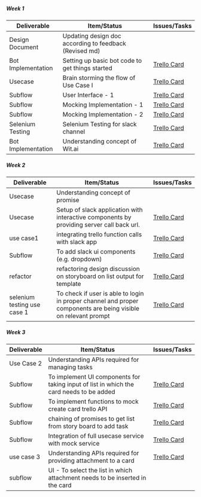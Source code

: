 ##### Week 1

| Deliverable   | Item/Status   |  Issues/Tasks  
| ------------- | ------------  |  ------------ 
| Design Document|Updating design doc according to feedback (Revised md) | &nbsp;
| Bot Implementation | Setting up basic bot code to get things started | [Trello Card](https://trello.com/c/fueezcP5)
| Usecase      | Brain storming the flow of Use Case I |  [Trello Card](https://trello.com/c/xoIsfXRe)
| Subflow  | User Interface - 1 |  [Trello Card](https://trello.com/c/a8yHOTg3)
| Subflow | Mocking Implementation - 1 | [Trello Card](https://trello.com/c/pxieeMaz)
| Subflow | Mocking Implementation - 2 | [Trello Card](https://trello.com/c/Li5hweak)
| Selenium Testing | Selenium Testing for slack channel | [Trello Card](https://trello.com/c/urjeCqbU)
| Bot Implementation | Understanding concept of Wit.ai |  [Trello Card](https://trello.com/c/ZjIj1yWb)

##### Week 2

| Deliverable   | Item/Status   |  Issues/Tasks
| ------------- | ------------  |  ------------
| Usecase     | Understanding concept of promise      | &nbsp;
| Usecase      | Setup of slack application with interactive components by providing server call back url.|[Trello Card](https://trello.com/c/diA1DaMw)
| use case1     | integrating trello function calls with slack app  |  [Trello Card](https://trello.com/c/diA1DaMw)
| Subflow       | To add slack ui components (e.g. dropdown)  |  [Trello Card](https://trello.com/c/diA1DaMw)
| refactor      | refactoring design discussion on storyboard on list output for template |  [Trello Card](https://trello.com/c/diA1DaMw)
|selenium testing use case 1| To check if user is able to login in proper channel and proper components are being visible on relevant prompt    | [Trello Card](https://trello.com/c/diA1DaMw)

##### Week 3

| Deliverable   | Item/Status   |  Issues/Tasks
| ------------- | ------------  |  ------------
| Use Case 2    | Understanding APIs required for managing tasks| &nbsp;
| Subflow       | To implement UI components for taking input of list in which the card needs to be added|  [Trello Card](https://trello.com/c/diA1DaMw)
| Subflow       | To implement functions to mock create card trello API  |  [Trello Card](https://trello.com/c/diA1DaMw)
| Subflow       | chaining of promises to get list from story board to add task|  [Trello Card](https://trello.com/c/diA1DaMw)
| Subflow       | Integration of full usecase service with mock service |[Trello Card](https://trello.com/c/diA1DaMw)
| use case 3    | Understanding APIs required for providing attachment to a card | [Trello Card](https://trello.com/c/diA1DaMw)
| subflow       | UI - To select the list in which attachment needs to be inserted in the card | 

